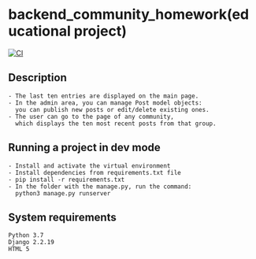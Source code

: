 # backend_community_homework(educational project)
[![CI](https://github.com/yandex-praktikum/hw02_community/actions/workflows/python-app.yml/badge.svg?branch=master)](https://github.com/yandex-praktikum/hw02_community/actions/workflows/python-app.yml)
## Description
```
- The last ten entries are displayed on the main page.
- In the admin area, you can manage Post model objects:
  you can publish new posts or edit/delete existing ones.
- The user can go to the page of any community,
  which displays the ten most recent posts from that group.
```
## Running a project in dev mode
```
- Install and activate the virtual environment
- Install dependencies from requirements.txt file
- pip install -r requirements.txt
- In the folder with the manage.py, run the command:
  python3 manage.py runserver
```
## System requirements
```
Python 3.7
Django 2.2.19
HTML 5
```
